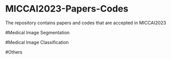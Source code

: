 # MICCAI2023-Papers-Codes
The repository contains papers and codes that are accepted in MICCAI2023

#Medical Image Segmentation

#Medical Image Classification

#Others
